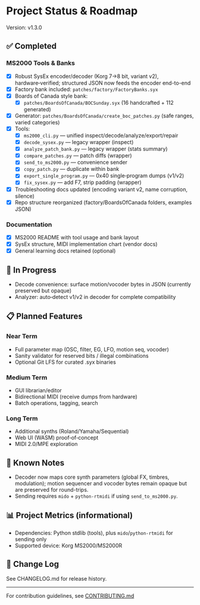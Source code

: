 # Project Status & Roadmap

Version: v1.3.0

## ✅ Completed

### MS2000 Tools & Banks
- [x] Robust SysEx encoder/decoder (Korg 7→8 bit, variant v2), hardware‑verified; structured JSON now feeds the encoder end-to-end
- [x] Factory bank included: `patches/factory/FactoryBanks.syx`
- [x] Boards of Canada style bank:
  - [x] `patches/BoardsOfCanada/BOCSunday.syx` (16 handcrafted + 112 generated)
- [x] Generator: `patches/BoardsOfCanada/create_boc_patches.py` (safe ranges, varied categories)
- [x] Tools:
  - [x] `ms2000_cli.py` — unified inspect/decode/analyze/export/repair
  - [x] `decode_sysex.py` — legacy wrapper (inspect)
  - [x] `analyze_patch_bank.py` — legacy wrapper (stats summary)
  - [x] `compare_patches.py` — patch diffs (wrapper)
  - [x] `send_to_ms2000.py` — convenience sender
  - [x] `copy_patch.py` — duplicate within bank
  - [x] `export_single_program.py` — 0x40 single‑program dumps (v1/v2)
  - [x] `fix_sysex.py` — add F7, strip padding (wrapper)
- [x] Troubleshooting docs updated (encoding variant v2, name corruption, silence)
- [x] Repo structure reorganized (factory/BoardsOfCanada folders, examples JSON)

### Documentation
- [x] MS2000 README with tool usage and bank layout
- [x] SysEx structure, MIDI implementation chart (vendor docs)
- [x] General learning docs retained (optional)

## 🚧 In Progress

- Decode convenience: surface motion/vocoder bytes in JSON (currently preserved but opaque)
- Analyzer: auto‑detect v1/v2 in decoder for complete compatibility

## 📋 Planned Features

### Near Term
- Full parameter map (OSC, filter, EG, LFO, motion seq, vocoder)
- Sanity validator for reserved bits / illegal combinations
- Optional Git LFS for curated .syx binaries

### Medium Term
- GUI librarian/editor
- Bidirectional MIDI (receive dumps from hardware)
- Batch operations, tagging, search

### Long Term
- Additional synths (Roland/Yamaha/Sequential)
- Web UI (WASM) proof‑of‑concept
- MIDI 2.0/MPE exploration

## 🐛 Known Notes

- Decoder now maps core synth parameters (global FX, timbres, modulation); motion sequencer and vocoder bytes remain opaque but are preserved for round-trips.
- Sending requires `mido` + `python-rtmidi` if using `send_to_ms2000.py`.

## 📊 Project Metrics (informational)

- Dependencies: Python stdlib (tools), plus `mido`/`python-rtmidi` for sending only
- Supported device: Korg MS2000/MS2000R

## 📝 Change Log

See CHANGELOG.md for release history.

---

For contribution guidelines, see [CONTRIBUTING.md](CONTRIBUTING.md)
